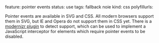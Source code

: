 feature: pointer events
status: use
tags: fallback noie
kind: css
polyfillurls:

Pointer events are available in SVG and CSS. All modern browsers support them in SVG, but IE and Opera do not support them in CSS yet. There is a [modernizr plugin](https://github.com/Modernizr/Modernizr/blob/master/feature-detects/css-pointerevents.js) to detect support, which can be used to implement a JavaScript interceptor for elements which require pointer events to be disabled.
